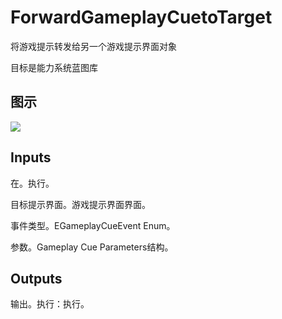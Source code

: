 # ForwardGameplayCuetoTarget

将游戏提示转发给另一个游戏提示界面对象

目标是能力系统蓝图库

## 图示

![]($-20221218-17305957.png)

## Inputs

在。执行。

目标提示界面。游戏提示界面界面。

事件类型。EGameplayCueEvent Enum。

参数。Gameplay Cue Parameters结构。 

## Outputs

输出。执行：执行。
